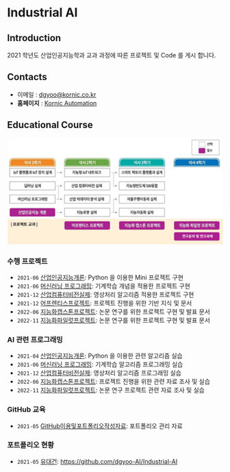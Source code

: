 # **Industrial AI** 

## Introduction

2021 학년도 산업인공지능학과 교과 과정에 따른 프로젝트 및 Code 를 게시 합니다.

## Contacts

- 이메일 : [dgyoo@kornic.co.kr](mailto:dgyoo@kornic.co.kr)
- **홈페이지** : [Kornic Automation](https://www.kornic.co.kr)

## Educational Course

![Course](./Images/EducationalCourse.jpg)

### 수행 프로젝트

- `2021-06` [산업인공지능개론](https://github.com/dgyoo-AI/Industrial-AI/tree/main/Projects/산업인공지능개론): Python 을 이용한 Mini 프로젝트 구현
- `2021-06` [머신러닝 프로그래밍](https://github.com/dgyoo-AI/Industrial-AI/tree/main/Projects/머신러닝프로그래밍): 기계학습 개념을 적용한 프로젝트 구현
- `2021-12` [산업컴퓨터비전실제](https://github.com/dgyoo-AI/Industrial-AI/tree/main/Projects/산업컴퓨터비전실제): 영상처리 알고리즘 적용한 프로젝트 구현
- `2021-12` [어프렌티스프로젝트](https://github.com/dgyoo-AI/Industrial-AI/tree/main/Projects/어프렌티스프로젝트): 프로젝트 진행을 위한 기반 지식 및 문서
- `2022-06` [지능화캡스톤프로젝트](https://github.com/dgyoo-AI/Industrial-AI/tree/main/Projects/지능화캡스톤프로젝트): 논문 연구를 위한 프로젝트 구현 및 발표 문서
- `2022-11` [지능화파일럿프로젝트](https://github.com/dgyoo-AI/Industrial-AI/tree/main/Projects/지능화파일럿프로젝트): 논문 연구를 위한 프로젝트 구현 및 발표 문서

### AI 관련 프로그래밍

- `2021-04` [산업인공지능개론](https://github.com/dgyoo-AI/Industrial-AI/tree/main/Programming/산업인공지능개론): Python 을 이용한 관련 알고리즘 실습
- `2021-06` [머신러닝 프로그래밍](https://github.com/dgyoo-AI/Industrial-AI/tree/main/Programming/머신러닝프로그래밍): 기계학습 알고리즘 프로그래밍 실습
- `2021-12` [산업컴퓨터비전실제](https://github.com/dgyoo-AI/Industrial-AI/tree/main/Programming/산업컴퓨터비전실제): 영상처리 알고리즘 프로그래밍 실습
- `2022-06` [지능화캡스톤프로젝트](https://github.com/dgyoo-AI/Industrial-AI/tree/main/Programming/지능화캡스톤프로젝트): 프로젝트 진행을 위한 관련 자료 조사 및 실습
- `2022-11` [지능화파일럿프로젝트](https://github.com/dgyoo-AI/Industrial-AI/tree/main/Programming/지능화파일럿프로젝트): 논문 연구 프로젝트 관련 자료 조사 및 실습

### GitHub 교육

- `2021-05` [GitHub이용및포트폴리오작성자료](https://github.com/dgyoo-AI/Industrial-AI): 포트폴리오 관리 자료

### 포트폴리오 현황

- `2021-05` [유대건](https://github.com/dgyoo-AI/Industrial-AI): https://github.com/dgyoo-AI/Industrial-AI

